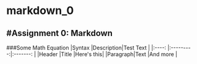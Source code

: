 # markdown_0
#Assignment 0: Markdown
------------------------
###Some Math Equation
|Syntax   |Description|Test Text  |
|:----:   |:---------:|:-------:  |
|Header   |Title      |Here's this|
|Paragraph|Text       |And more   |